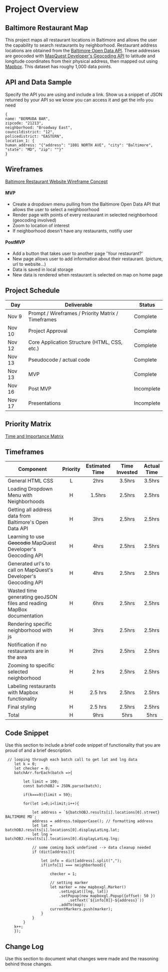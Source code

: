 # Project Overview

## Baltimore Restaurant Map

This project maps all restaurant locations in Baltimore and allows the user the capability to search restaurants by neighborhood. Restaurant address locations are obtained from the [Baltimore Open Data API](https://data.baltimorecity.gov/Culture-Arts/Restaurants/k5ry-ef3g). These addresses are geocoded with [MapQuest Developer's Geocoding API](https://developer.mapquest.com/documentation/geocoding-api/) to latitude and longitude coordinates from their physical address, then mapped out using [Mapbox](https://www.mapbox.com/). This dataset has roughy 1,000 data points.

## API and Data Sample

Specify the API you are using and include a link. Show us a snippet of JSON returned by your API so we know you can access it and get the info you need
```
{
name: "BERMUDA BAR",
zipcode: "21213",
neighborhood: "Broadway East",
councildistrict: "12",
policedistrict: "EASTERN",
location_1: {
human_address: "{"address": "1801 NORTH AVE", "city": "Baltimore", "state": "MD", "zip": ""}"
}
```

## Wireframes

[Baltimore Restaurant Website Wireframe Concept](https://wireframe.cc/pro/pp/1a29ea99d392747)

#### MVP 
- Create a dropdown menu pulling from the Baltimore Open Data API that allows the user to select a neighboorhood
- Render page with points of every restaurant in selected neighborhood (geocoding involved)
- Zoom to location of interest
- If neighborhood doesn't have any restaurants, notifiy user

#### PostMVP  
- Add a button that takes user to another page 'Your restaurant?'
- New page allows user to add information about their restaurant. (picture, url to website...)
- Data is saved in local storage
- New data is rendered when restaurant is selected on map on home page

## Project Schedule

|  Day | Deliverable | Status
|---|---| ---|
|Nov 9| Prompt / Wireframes / Priority Matrix / Timeframes | Complete
|Nov 10| Project Approval | Complete
|Nov 12| Core Application Structure (HTML, CSS, etc.) | Complete
|Nov 13| Pseudocode / actual code | Complete
|Nov 13| MVP | Complete
|Nov 16| Post MVP | Incomplete
|Nov 17| Presentations | Incomplete

## Priority Matrix

[Time and Importance Matrix](https://wireframe.cc/pro/pp/2ae852fac392756)

## Timeframes

| Component | Priority | Estimated Time | Time Invested | Actual Time |
| --- | :---: |  :---: | :---: | :---: |
| General HTML CSS | L | 2hrs| 3.5hrs | 3.5hrs |
| Loading Dropdown Menu with Neighborhoods| H | 1.5hrs| 2.5hrs | 2.5hrs |
| Getting all address data from Baltimore's Open Data API| H | 3hrs| 2.5hrs | 2.5hrs |
| Learning to use ~~Geocodio~~ MapQuest Developer's Geocoding API| H | 4hrs| 2.5hrs | 2.5hrs |
| Generated url's to call on MapQuest's Developer's Geocoding API| H | 4hrs| 2.5hrs | 2.5hrs |
| Wasted time generating geoJSON files and reading MapBox documentation| H | 6hrs| 2.5hrs | 2.5hrs |
| Rendering specific neighborhood with js| H | 3hrs| 2.5hrs | 2.5hrs |
| Notification if no restaurants are in the area| H | 2hrs| 2.5hrs | 2.5hrs |
| Zooming to specific selected neighborhood| H | 2 hrs| 2.5hrs | 2.5hrs |
| Labeling restaurants with Mapbox functionality| H | 2.5 hrs| 2.5hrs | 2.5hrs |
| Final styling| H | 2.5 hrs| 2.5hrs | 2.5hrs |
| Total | H | 9hrs| 5hrs | 5hrs |

## Code Snippet

Use this section to include a brief code snippet of functionality that you are proud of and a brief description.  

```
 // looping through each batch call to get lat and lng data 
    let k = 0;
    let checker = 0;
    batchArr.forEach(batch =>{

        let limit = 100;
        const batchOBJ = JSON.parse(batch);

        if(k===9){limit = 59};

        for(let i=0;i<limit;i++){
    
            let address = `${batchOBJ.results[i].locations[0].street} BALTIMORE MD`;
            address = address.toUpperCase(); // formatting address 
            let lat = batchOBJ.results[i].locations[0].displayLatLng.lat;
            let lng = batchOBJ.results[i].locations[0].displayLatLng.lng;

            // some coming back undefined --> data cleanup needed
            if (dict[address]){ 

                let info = dict[address].split(",");
                if(info[1] === neighborhood){

                    checker = 1;

                    // setting marker
                    let marker = new mapboxgl.Marker()
                        .setLngLat([lng, lat])
                        .setPopup(new mapboxgl.Popup({offset: 50 })
                            .setText(`${info[0]}-${address}`))
                        .addTo(map);
                    currentMarkers.push(marker);
                }
            }
        }
    k++;
    });
```

## Change Log
 Use this section to document what changes were made and the reasoning behind those changes.  
